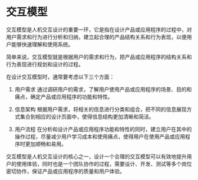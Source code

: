 # 交互模型
交互模型是人机交互设计的重要一环，它是指在设计产品或应用程序的过程中，对用户需求和行为进行分析和归纳，建立起合理的产品结构关系和行为表现，以便用户能够快速理解和使用系统。

简单来说，交互模型就是根据用户的需求和行为，把产品或应用程序的结构关系和行为表现进行规划和设计的过程。

在设计交互模型时，通常要考虑以下三个方面：

1. 用户需求
通过调研用户的需求，了解用户使用产品或应用程序的场景、目的和痛点，确定产品或应用程序的功能和特性。

2. 信息架构
根据用户需求，将相关的信息进行分类和组合，把不同的信息展现方式集合到相应的设计页面中，使得信息结构更加清晰和简洁。

3. 用户流程
在分析和设计产品或应用程序功能和特性的同时，建立用户在其中的操作过程，尽量减少用户学习成本和使用痛点，使得用户在使用产品或应用程序时更加顺畅和易用。

交互模型是人机交互设计的核心之一，设计一个合理的交互模型可以有效地提升用户的使用体验，同时也是一个团队协作的过程，需要设计、开发、测试等多个岗位密切协作，保证产品或应用程序的质量和用户体验。

